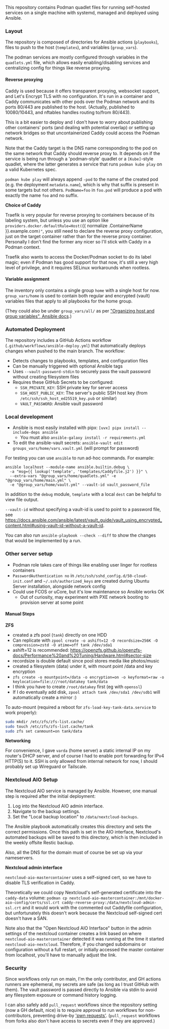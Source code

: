 This repository contains Podman quadlet files for running self-hosted services
on a single machine with systemd, managed and deployed using Ansible.

### Layout

The repository is composed of directories for Ansible actions (`playbooks`),
files to push to the host (`templates`), and variables (`group_vars`).

The podman services are mostly configured through variables in the `quadlets.yml` file,
which allows easily enabling/disabling services and centralizing config for things
like reverse proxying.

#### Reverse proxying

Caddy is used because it offers transparent proxying, websocket support, and Let's
Encrypt TLS with no configuration. It's run in a container and Caddy communicates
with other pods over the Podman network and its ports 80/443 are published to the host.
(Actually, published to 10080/10443, and nftables handles routing to/from 80/443).

This is a bit easier to deploy and I don't have to worry about publishing
other containers' ports (and dealing with potential overlap) or setting up
network bridges so that uncontainerized Caddy could access the Podman network.

Note that the Caddy target is the DNS name corresponding to the pod on the
same network that Caddy should reverse proxy to. It depends on if the service
is being run through a 'podman-style' quadlet or a `[Kube]`-style quadlet,
where the latter generates a service that runs `podman kube play` on a valid Kubernetes spec.

`podman kube play` will always append `-pod` to the name of the created pod
(e.g. the deployment `metadata.name`), which is why that suffix is present in some targets but not others.
`PodName=foo` in `foo.pod` will produce a pod with exactly the name `foo` and no suffix.

**Choice of Caddy**

Traefik is very popular for reverse proxying to containers because of its labeling system,
but unless you use an option like `providers.docker.defaultRule=Host(`{{ normalize .ContainerName }}.example.com`)"`,
you still need to declare the reverse proxy configuration, just on the target container rather than
for the reverse proxy container.
Personally I don't find the former any nicer so I'll stick with Caddy in a Podman context.

Traefik also wants to access the Docker/Podman socket to do its label magic;
even if Podman has good support for that now, it's still a very high level of privilege,
and it requires SELinux workarounds when rootless.

#### Variable assignment

The inventory only contains a single group `home` with a single host for now.
`group_vars/home` is used to contain both regular and encrypted (vault) variables
files that apply to all playbooks for the home group.

(They could also be under `group_vars/all/` as per
["Organizing host and group variables", Ansible docs](https://docs.ansible.com/ansible/latest/inventory_guide/intro_inventory.html#organizing-host-and-group-variables).)

### Automated Deployment

The repository includes a GitHub Actions workflow (`.github/workflows/ansible-deploy.yml`) that automatically deploys changes when pushed to the main branch. The workflow:

- Detects changes to playbooks, templates, and configuration files
- Can be manually triggered with optional Ansible tags
- Uses `--vault-password-stdin` to securely pass the vault password without creating filesystem files
- Requires these GitHub Secrets to be configured:
  - `SSH_PRIVATE_KEY`: SSH private key for server access
  - `SSH_HOST_PUBLIC_KEY`: The server's public SSH host key (from `/etc/ssh/ssh_host_ed25519_key.pub` or similar)
  - `VAULT_PASSWORD`: Ansible vault password

### Local development

- Ansible is most easily installed with pipx: `[uvx] pipx install --include-deps ansible`
  - You must also `ansible-galaxy install -r requirements.yml`
- To edit the ansible-vault secrets: `ansible-vault edit groups_vars/home/vars.vault.yml` (will prompt for password)

For testing you can use `ansible` to run ad-hoc commands. For example:

```
ansible localhost --module-name ansible.builtin.debug \
  -a "msg={{ lookup('template', 'templates/Caddyfile.j2') }}" \
  --extra-vars "@group_vars/home/quadlets.yml" -e "@group_vars/home/main.yml" \
  -e "@group_vars/home/vault.yml" --vault-id vault_password_file
```

In addition to the `debug` module, `template` with a local `dest` can be helpful to view file output.

`--vault-id` without specifying a vault-id is used to point to a password file,
see <https://docs.ansible.com/ansible/latest/vault_guide/vault_using_encrypted_content.html#using-vault-id-without-a-vault-id>.

You can also run `ansible-playbook --check --diff` to show the changes that would be implemented by a run.

### Other server setup

* Podman role takes care of things like enabling user linger for rootless containers
* `PasswordAuthentication no` in `/etc/ssh/sshd_config.d/50-cloud-init.conf` and `~/.ssh/authorized_keys`
  are created during Ubuntu Server installation, alongside network config
* Could use FCOS or uCore, but it's low maintenance so Ansible works OK
    * Out of curiosity, may experiment with PXE network booting to provision server at some point

#### Manual Steps

**ZFS**

- created a zfs pool (`tank`) directly on one HDD
- Can replicate with `zpool create -o ashift=12 -O recordsize=256K -O compression=zstd -O atime=off tank /dev/sda1`
- ashift=12 is recommended: <https://openzfs.github.io/openzfs-docs/Performance%20and%20Tuning/Hardware.html#sector-size>
- recordsize is double default since pool stores media like photos/music
- created a filesystem (data) under it, with mount point /data and key encryption
- `zfs create -o mountpoint=/data -o encryption=on -o keyformat=raw -o keylocation=file:///root/datakey tank/data`
- I think you have to create `/root/datakey` first (eg with `openssl`)
- If I do eventually add disk, `zpool attach tank /dev/sda1 /dev/sdb1` will automatically create a mirror :)


To auto-mount (required a reboot for `zfs-load-key-tank-data.service` to work properly):

```sh
sudo mkdir /etc/zfs/zfs-list.cache/
sudo touch /etc/zfs/zfs-list.cache/tank
sudo zfs set canmount=on tank/data
```

**Networking**

For convenience, I gave `varda` (home server) a static internal IP on my router's DHCP server,
and of course I had to enable port forwarding for IPv4 HTTP(S) to it.
SSH is only allowed from internal network for now, I should probably set up Wireguard or Tailscale.

### Nextcloud AIO Setup

The Nextcloud AIO service is managed by Ansible. However, one manual step is required after the initial deployment:

1.  Log into the Nextcloud AIO admin interface.
2.  Navigate to the backup settings.
3.  Set the "Local backup location" to `/data/nextcloud-backups`.

The Ansible playbook automatically creates this directory and sets the correct permissions. Once this path is set in the AIO interface, Nextcloud's automated backups will be saved to this directory, which is then included in the weekly offsite Restic backup.

Also, all the DNS for the domain must of course be set up via your nameservers.

**Nextcloud admin interface**

`nextcloud-aio-mastercontainer` uses a self-signed cert, so we have to
disable TLS verification in Caddy.

Theoretically we could copy Nextcloud's self-generated certificate into the `caddy-data` volume:
`podman cp nextcloud-aio-mastercontainer:/mnt/docker-aio-config/certs/ssl.crt caddy-reverse-proxy:/data/nextcloud-admin-ssl.crt`
and it would work with the commented out Caddyfile configuration, but unfortunately
this doesn't work because the Nextcloud self-signed cert doesn't have a SAN.

Note also that the "Open Nextcloud AIO Interface" button in the admin settings
of the nextcloud container creates a link based on where `nextcloud-aio-mastercontainer`
detected it was running at the time it started `nextcloud-aio-nextcloud`.
Therefore, if you changed subdomains or configuration without a full restart,
or initially accessed the master container from localhost, you'll have to manually adjust the link.

### Security

Since workflows only run on main, I'm the only contributor, and GH actions runners are ephemeral,
my secrets are safe (as long as I trust GitHub with them). The vault password is passed directly
to Ansible via stdin to avoid any filesystem exposure or command history logging.

I can also safely add `pull_request` workflows since the repository setting (now a GH default, nice)
is to require approval to run workflows for non-contributors, preventing drive-by
['pwn requests'](https://securitylab.github.com/resources/github-actions-preventing-pwn-requests/).
(`pull_request` workflows from forks also don't have access to secrets even if they are approved.)
